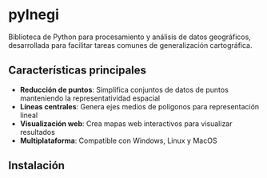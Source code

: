 # pyInegi

Biblioteca de Python para procesamiento y análisis de datos geográficos, desarrollada para facilitar tareas comunes de generalización cartográfica.

## Características principales

- **Reducción de puntos**: Simplifica conjuntos de datos de puntos manteniendo la representatividad espacial
- **Líneas centrales**: Genera ejes medios de polígonos para representación lineal
- **Visualización web**: Crea mapas web interactivos para visualizar resultados
- **Multiplataforma**: Compatible con Windows, Linux y MacOS

## Instalación





